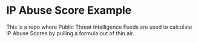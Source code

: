 # IP Abuse Score Example

This is a repo where Public Threat Intelligence Feeds are used to calculate IP Abuse Scores by pulling a formula out of thin air.